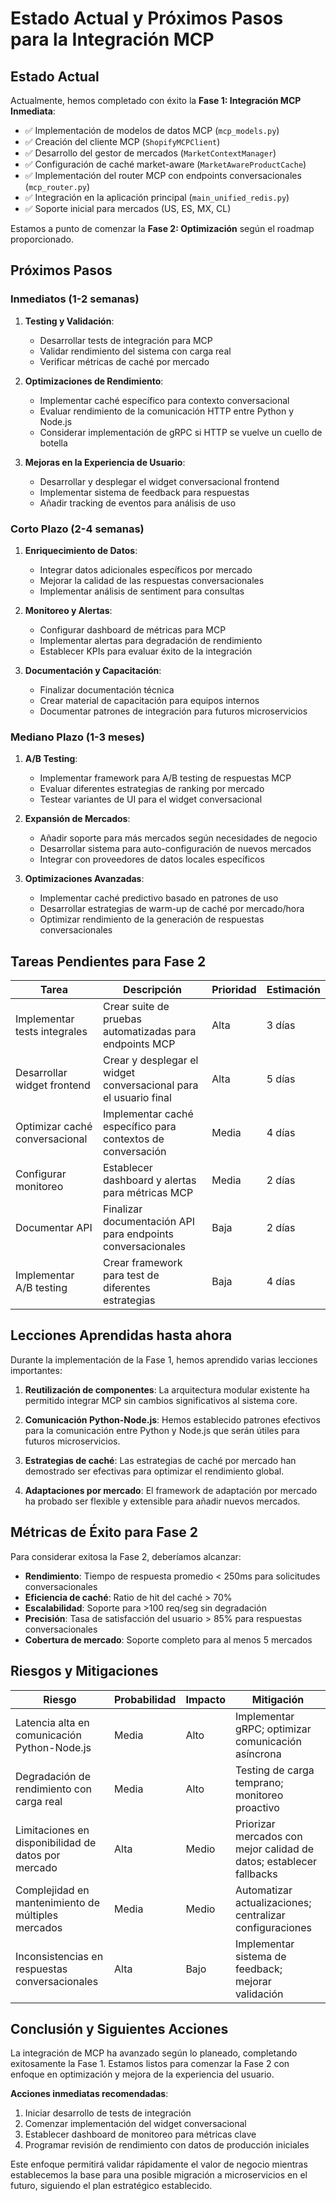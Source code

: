 # Estado Actual y Próximos Pasos para la Integración MCP

## Estado Actual

Actualmente, hemos completado con éxito la **Fase 1: Integración MCP Inmediata**:

- ✅ Implementación de modelos de datos MCP (`mcp_models.py`)
- ✅ Creación del cliente MCP (`ShopifyMCPClient`)
- ✅ Desarrollo del gestor de mercados (`MarketContextManager`)
- ✅ Configuración de caché market-aware (`MarketAwareProductCache`) 
- ✅ Implementación del router MCP con endpoints conversacionales (`mcp_router.py`)
- ✅ Integración en la aplicación principal (`main_unified_redis.py`)
- ✅ Soporte inicial para mercados (US, ES, MX, CL)

Estamos a punto de comenzar la **Fase 2: Optimización** según el roadmap proporcionado.

## Próximos Pasos

### Inmediatos (1-2 semanas)

1. **Testing y Validación**:
   - Desarrollar tests de integración para MCP
   - Validar rendimiento del sistema con carga real
   - Verificar métricas de caché por mercado

2. **Optimizaciones de Rendimiento**:
   - Implementar caché específico para contexto conversacional
   - Evaluar rendimiento de la comunicación HTTP entre Python y Node.js
   - Considerar implementación de gRPC si HTTP se vuelve un cuello de botella

3. **Mejoras en la Experiencia de Usuario**:
   - Desarrollar y desplegar el widget conversacional frontend
   - Implementar sistema de feedback para respuestas
   - Añadir tracking de eventos para análisis de uso

### Corto Plazo (2-4 semanas)

1. **Enriquecimiento de Datos**:
   - Integrar datos adicionales específicos por mercado
   - Mejorar la calidad de las respuestas conversacionales
   - Implementar análisis de sentiment para consultas

2. **Monitoreo y Alertas**:
   - Configurar dashboard de métricas para MCP
   - Implementar alertas para degradación de rendimiento
   - Establecer KPIs para evaluar éxito de la integración

3. **Documentación y Capacitación**:
   - Finalizar documentación técnica
   - Crear material de capacitación para equipos internos
   - Documentar patrones de integración para futuros microservicios

### Mediano Plazo (1-3 meses)

1. **A/B Testing**:
   - Implementar framework para A/B testing de respuestas MCP
   - Evaluar diferentes estrategias de ranking por mercado
   - Testear variantes de UI para el widget conversacional

2. **Expansión de Mercados**:
   - Añadir soporte para más mercados según necesidades de negocio
   - Desarrollar sistema para auto-configuración de nuevos mercados
   - Integrar con proveedores de datos locales específicos

3. **Optimizaciones Avanzadas**:
   - Implementar caché predictivo basado en patrones de uso
   - Desarrollar estrategias de warm-up de caché por mercado/hora
   - Optimizar rendimiento de la generación de respuestas conversacionales

## Tareas Pendientes para Fase 2

| Tarea | Descripción | Prioridad | Estimación |
|-------|-------------|-----------|------------|
| Implementar tests integrales | Crear suite de pruebas automatizadas para endpoints MCP | Alta | 3 días |
| Desarrollar widget frontend | Crear y desplegar el widget conversacional para el usuario final | Alta | 5 días |
| Optimizar caché conversacional | Implementar caché específico para contextos de conversación | Media | 4 días |
| Configurar monitoreo | Establecer dashboard y alertas para métricas MCP | Media | 2 días |
| Documentar API | Finalizar documentación API para endpoints conversacionales | Baja | 2 días |
| Implementar A/B testing | Crear framework para test de diferentes estrategias | Baja | 4 días |

## Lecciones Aprendidas hasta ahora

Durante la implementación de la Fase 1, hemos aprendido varias lecciones importantes:

1. **Reutilización de componentes**: La arquitectura modular existente ha permitido integrar MCP sin cambios significativos al sistema core.

2. **Comunicación Python-Node.js**: Hemos establecido patrones efectivos para la comunicación entre Python y Node.js que serán útiles para futuros microservicios.

3. **Estrategias de caché**: Las estrategias de caché por mercado han demostrado ser efectivas para optimizar el rendimiento global.

4. **Adaptaciones por mercado**: El framework de adaptación por mercado ha probado ser flexible y extensible para añadir nuevos mercados.

## Métricas de Éxito para Fase 2

Para considerar exitosa la Fase 2, deberíamos alcanzar:

- **Rendimiento**: Tiempo de respuesta promedio < 250ms para solicitudes conversacionales
- **Eficiencia de caché**: Ratio de hit del caché > 70% 
- **Escalabilidad**: Soporte para >100 req/seg sin degradación
- **Precisión**: Tasa de satisfacción del usuario > 85% para respuestas conversacionales
- **Cobertura de mercado**: Soporte completo para al menos 5 mercados

## Riesgos y Mitigaciones

| Riesgo | Probabilidad | Impacto | Mitigación |
|--------|-------------|---------|------------|
| Latencia alta en comunicación Python-Node.js | Media | Alto | Implementar gRPC; optimizar comunicación asíncrona |
| Degradación de rendimiento con carga real | Media | Alto | Testing de carga temprano; monitoreo proactivo |
| Limitaciones en disponibilidad de datos por mercado | Alta | Medio | Priorizar mercados con mejor calidad de datos; establecer fallbacks |
| Complejidad en mantenimiento de múltiples mercados | Media | Medio | Automatizar actualizaciones; centralizar configuraciones |
| Inconsistencias en respuestas conversacionales | Alta | Bajo | Implementar sistema de feedback; mejorar validación |

## Conclusión y Siguientes Acciones

La integración de MCP ha avanzado según lo planeado, completando exitosamente la Fase 1. Estamos listos para comenzar la Fase 2 con enfoque en optimización y mejora de la experiencia del usuario.

**Acciones inmediatas recomendadas**:

1. Iniciar desarrollo de tests de integración
2. Comenzar implementación del widget conversacional
3. Establecer dashboard de monitoreo para métricas clave
4. Programar revisión de rendimiento con datos de producción iniciales

Este enfoque permitirá validar rápidamente el valor de negocio mientras establecemos la base para una posible migración a microservicios en el futuro, siguiendo el plan estratégico establecido.

